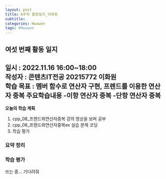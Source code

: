 ```yaml
---
layout: post
title: 6주차 활동일지_이화원
subtitle:
categories: Hwawon
tags: #Hwawon
---
```

## 여섯 번째 활동 일지
**일시 :** 2022.11.16 16:00~18:00  
**작성자 :** 콘텐츠IT전공 20215772 이화원  
**학습 목표 :** 멤버 함수로 연산자 구현, 프렌드를 이용한 연산자 중복
**주요학습내용**
-이항 연산자 중복
-단항 연산자 중복
-

**오늘의 학습 계획**
1. cpp_08_프렌드와연산자중복 강의 영상을 보며 공부
2. cpp_08_프렌드와연산자중복ex 실습 문제 코딩  
3. 학습 평가

### 요약 정리



### 학습 평가

쓰는 중... 기다려줘 
